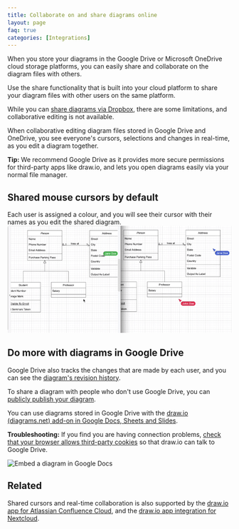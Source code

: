 ```yaml
---
title: Collaborate on and share diagrams online
layout: page
faq: true
categories: [Integrations]
---
```


When you store your diagrams in the Google Drive or Microsoft OneDrive cloud storage platforms, you can easily share and collaborate on the diagram files with others. 

Use the share functionality that is built into your cloud platform to share your diagram files with other users on the same platform.

While you can [share diagrams via Dropbox](doc/faq/share-diagram-dropbox.html), there are some limitations, and collaborative editing is not available.

When collaborative editing diagram files stored in Google Drive and OneDrive, you see everyone's cursors, selections and changes in real-time, as you edit a diagram together.

**Tip:** We recommend Google Drive as it provides more secure permissions for third-party apps like draw.io, and lets you open diagrams easily via your normal file manager.

## Shared mouse cursors by default

Each user is assigned a colour, and you will see their cursor with their names as you edit the shared diagram.
<br /><img src="/assets/img/blog/remote-cursors.gif" style="max-width:100%;height:auto;" alt="Share your mouse cursor with others who are editing the same diagram file stored in OneDrive or Google Drive">

## Do more with diagrams in Google Drive

Google Drive also tracks the changes that are made by each user, and you can see the [diagram's revision history](/doc/faq/google-drive-revision-history.html).

To share a diagram with people who don't use Google Drive, you can [publicly publish your diagram](/doc/faq/google-drive-publicly-publish-diagram.html).

You can use diagrams stored in Google Drive with the [draw.io (diagrams.net) add-on in Google Docs, Sheets and Slides](/doc/faq/google-docs-diagrams.html).

**Troubleshooting:** If you find you are having connection problems, [check that your browser allows third-party cookies](/doc/faq/google-drive-connection-problems.html) so that draw.io can talk to Google Drive.

<img src="/assets/img/blog/addon-google-docs-examples.png" style="max-width:100%;height:auto;" alt="Embed a diagram in Google Docs">

## Related

Shared cursors and real-time collaboration is also supported by the [draw.io app for Atlassian Confluence Cloud](https://marketplace.atlassian.com/apps/1210933/draw-io-diagrams-for-confluence), and the [draw.io app integration for Nextcloud](https://apps.nextcloud.com/apps/drawio).